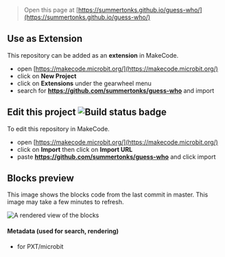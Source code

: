 
> Open this page at [https://summertonks.github.io/guess-who/](https://summertonks.github.io/guess-who/)

## Use as Extension

This repository can be added as an **extension** in MakeCode.

* open [https://makecode.microbit.org/](https://makecode.microbit.org/)
* click on **New Project**
* click on **Extensions** under the gearwheel menu
* search for **https://github.com/summertonks/guess-who** and import

## Edit this project ![Build status badge](https://github.com/summertonks/guess-who/workflows/MakeCode/badge.svg)

To edit this repository in MakeCode.

* open [https://makecode.microbit.org/](https://makecode.microbit.org/)
* click on **Import** then click on **Import URL**
* paste **https://github.com/summertonks/guess-who** and click import

## Blocks preview

This image shows the blocks code from the last commit in master.
This image may take a few minutes to refresh.

![A rendered view of the blocks](https://github.com/summertonks/guess-who/raw/master/.github/makecode/blocks.png)

#### Metadata (used for search, rendering)

* for PXT/microbit
<script src="https://makecode.com/gh-pages-embed.js"></script><script>makeCodeRender("{{ site.makecode.home_url }}", "{{ site.github.owner_name }}/{{ site.github.repository_name }}");</script>
